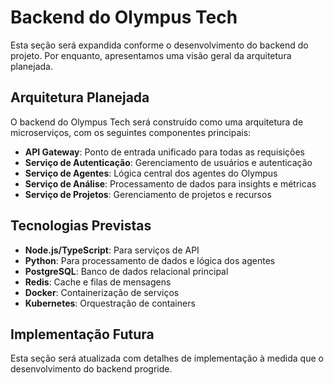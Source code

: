 
# Backend do Olympus Tech

Esta seção será expandida conforme o desenvolvimento do backend do projeto. Por enquanto, apresentamos uma visão geral da arquitetura planejada.

## Arquitetura Planejada

O backend do Olympus Tech será construído como uma arquitetura de microserviços, com os seguintes componentes principais:

- **API Gateway**: Ponto de entrada unificado para todas as requisições
- **Serviço de Autenticação**: Gerenciamento de usuários e autenticação
- **Serviço de Agentes**: Lógica central dos agentes do Olympus
- **Serviço de Análise**: Processamento de dados para insights e métricas
- **Serviço de Projetos**: Gerenciamento de projetos e recursos

## Tecnologias Previstas

- **Node.js/TypeScript**: Para serviços de API
- **Python**: Para processamento de dados e lógica dos agentes
- **PostgreSQL**: Banco de dados relacional principal
- **Redis**: Cache e filas de mensagens
- **Docker**: Containerização de serviços
- **Kubernetes**: Orquestração de containers

## Implementação Futura

Esta seção será atualizada com detalhes de implementação à medida que o desenvolvimento do backend progride.
